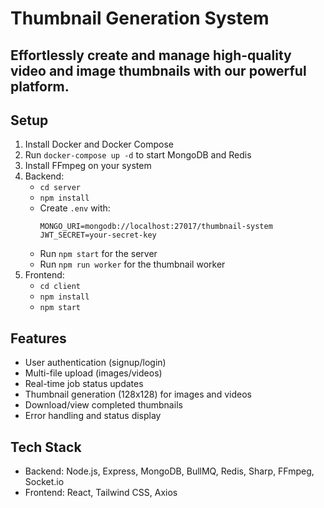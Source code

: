 # Thumbnail Generation System

## Effortlessly create and manage high-quality video and image thumbnails with our powerful platform.

## Setup
1. Install Docker and Docker Compose
2. Run `docker-compose up -d` to start MongoDB and Redis
3. Install FFmpeg on your system
4. Backend:
   - `cd server`
   - `npm install`
   - Create `.env` with:
     ```
     MONGO_URI=mongodb://localhost:27017/thumbnail-system
     JWT_SECRET=your-secret-key
     ```
   - Run `npm start` for the server
   - Run `npm run worker` for the thumbnail worker
5. Frontend:
   - `cd client`
   - `npm install`
   - `npm start`

## Features
- User authentication (signup/login)
- Multi-file upload (images/videos)
- Real-time job status updates
- Thumbnail generation (128x128) for images and videos
- Download/view completed thumbnails
- Error handling and status display

## Tech Stack
- Backend: Node.js, Express, MongoDB, BullMQ, Redis, Sharp, FFmpeg, Socket.io
- Frontend: React, Tailwind CSS, Axios  